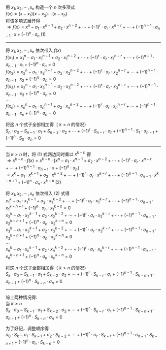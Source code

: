 用 $x_1,x_2,\cdots,x_n$ 构造一个 $n$ 次多项式  
$f(x)=(x-x_1)(x-x_2)\cdots(x-x_n)$  
将该多项式展开得  
$\Rightarrow f(x)=x^n-\sigma_1\cdot x^{n-1}+\sigma_2\cdot x^{n-2}+\cdots+(-1)^r\cdot\sigma_r\cdot x^{n-r}+\cdots+(-1)^{n-1}\cdot\sigma_{n-1}\cdot x+(-1)^n\cdot\sigma_n\ (1)$  
  
---  
  
将 $x_1,x_2,\cdots,x_n$ 依次带入 $f(x)$  
$f(x_1)=x_1^n-\sigma_1\cdot x_1^{n-1}+\sigma_2\cdot x_1^{n-2}+\cdots+(-1)^r\cdot\sigma_r\cdot x_1^{n-r}+\cdots+(-1)^{n-1}\cdot\sigma_{n-1}\cdot x_1+(-1)^n\cdot\sigma_n=0$  
$f(x_2)=x_2^n-\sigma_1\cdot x_2^{n-1}+\sigma_2\cdot x_2^{n-2}+\cdots+(-1)^r\cdot\sigma_r\cdot x_2^{n-r}+\cdots+(-1)^{n-1}\cdot\sigma_{n-1}\cdot x_2+(-1)^n\cdot\sigma_n=0$  
$f(x_3)=x_3^n-\sigma_1\cdot x_3^{n-1}+\sigma_2\cdot x_3^{n-2}+\cdots+(-1)^r\cdot\sigma_r\cdot x_3^{n-r}+\cdots+(-1)^{n-1}\cdot\sigma_{n-1}\cdot x_3+(-1)^n\cdot\sigma_n=0$  
$\cdots$  
$f(x_n)=x_n^n-\sigma_1\cdot x_n^{n-1}+\sigma_2\cdot x_n^{n-2}+\cdots+(-1)^r\cdot\sigma_r\cdot x_n^{n-r}+\cdots+(-1)^{n-1}\cdot\sigma_{n-1}\cdot x_n+(-1)^n\cdot\sigma_n=0$  
  
将这 $n$ 个式子全部相加得（ $k=n$ 的情况）  
$S_n\cdot\sigma_0-S_{n-1}\cdot\sigma_1+S_{n-2}\cdot\sigma_2+\cdots+(-1)^r\cdot S_{n-r}\cdot\sigma_r+(-1)^{n-1}\cdot S_1\cdot\sigma_{n-1}+(-1)^n\cdot S_0\cdot\sigma_n=0$  
  
---  
  
当 $k>n$ 时，将 $(1)$ 式两边同时乘以 $x^{k-n}$ 得  
$\Rightarrow x^{k-n}\cdot f(x)=x^{k-n}\cdot[x^n-\sigma_1\cdot x^{n-1}+\sigma_2\cdot x^{n-2}+\cdots+(-1)^r\cdot\sigma_r\cdot x^{n-r}+\cdots+(-1)^{n-1}\cdot\sigma_{n-1}\cdot x+(-1)^n\cdot\sigma_n]$  
$=x^k-\sigma_1\cdot x^{k-1}+\sigma_2\cdot x^{k-2}+\cdots+(-1)^r\cdot\sigma_r\cdot x^{k-r}+\cdots+(-1)^{n-1}\cdot\sigma_{n-1}\cdot x^{k-n+1}+(-1)^n\cdot\sigma_n\cdot x^{k-n}\ (2)$  
  
将 $x_1,x_2,\cdots,x_n$ 依次带入 $(2)$ 式得  
$x_1^k-\sigma_1\cdot x_1^{k-1}+\sigma_2\cdot x_1^{k-2}+\cdots+(-1)^r\cdot\sigma_r\cdot x_1^{k-r}+\cdots+(-1)^{n-1}\cdot\sigma_{n-1}\cdot x_1^{k-n+1}+(-1)^n\cdot\sigma_n\cdot x_1^{k-n}=0$  
$x_2^k-\sigma_1\cdot x_2^{k-1}+\sigma_2\cdot x_2^{k-2}+\cdots+(-1)^r\cdot\sigma_r\cdot x_2^{k-r}+\cdots+(-1)^{n-1}\cdot\sigma_{n-1}\cdot x_2^{k-n+1}+(-1)^n\cdot\sigma_n\cdot x_2^{k-n}=0$  
$x_3^k-\sigma_1\cdot x_3^{k-1}+\sigma_2\cdot x_3^{k-2}+\cdots+(-1)^r\cdot\sigma_r\cdot x_3^{k-r}+\cdots+(-1)^{n-1}\cdot\sigma_{n-1}\cdot x_3^{k-n+1}+(-1)^n\cdot\sigma_n\cdot x_3^{k-n}=0$  
$\cdots$  
$x_n^k-\sigma_1\cdot x_n^{k-1}+\sigma_2\cdot x_n^{k-2}+\cdots+(-1)^r\cdot\sigma_r\cdot x_n^{k-r}+\cdots+(-1)^{n-1}\cdot\sigma_{n-1}\cdot x_n^{k-n+1}+(-1)^n\cdot\sigma_n\cdot x_n^{k-n}=0$  
  
将这 $n$ 个式子全部相加得（ $k>n$ 的情况）  
$S_k\cdot\sigma_0-S_{k-1}\cdot\sigma_1+S_{k-2}\cdot\sigma_2+\cdots+(-1)^r\cdot S_{k-r}\cdot\sigma_r+(-1)^{n-1}\cdot S_{k-n+1}\cdot\sigma_{n-1}+(-1)^n\cdot S_{k-n}\cdot\sigma_n=0$  
  
---  
  
综上两种情况得:  
当 $k\geq n$  
$S_k\cdot\sigma_0-S_{k-1}\cdot\sigma_1+S_{k-2}\cdot\sigma_2+\cdots+(-1)^r\cdot S_{k-r}\cdot\sigma_r+(-1)^{n-1}\cdot S_{k-n+1}\cdot\sigma_{n-1}+(-1)^n\cdot S_{k-n}\cdot\sigma_n=0$  
  
为了好记，调整顺序得  
$\sigma_0\cdot S_k-\sigma_1\cdot S_{k-1}+\sigma_2\cdot S_{k-2}+\cdots+(-1)^r\cdot\sigma_r\cdot S_{k-r}+(-1)^{n-1}\cdot\sigma_{n-1}\cdot S_{k-n+1}+(-1)^n\cdot\sigma_n\cdot S_{k-n}=0$  
